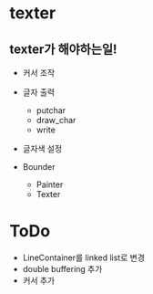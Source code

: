 # texter

## texter가 해야하는일!

+ 커서 조작
+ 글자 출력
    + putchar
    + draw_char
    + write
+ 글자색 설정


+ Bounder
    + Painter
    + Texter
    
# ToDo

+ LineContainer를 linked list로 변경
+ double buffering 추가
+ 커서 추가